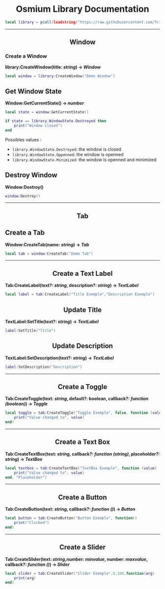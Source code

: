 <h1 align="center">Osmium Library Documentation</h1>

```lua
local library = pcall(loadstring("https://raw.githubusercontent.com/TrixAde/Osmium/main/OsmiumLibrary.lua"))
```

---

<h2 align="center">Window</h2>

### Create a Window

**library:CreateWindow(title: *string*) -> *Window***

```lua
local window = library:CreateWindow("Demo Window")
```

## Get Window State

**Window:GetCurrentState() -> *number***

```lua
local state = window:GetCurrentState()

if state == library.WindowState.Destroyed then
    print("Window closed")
end
```

Possibles values :
- `library.WindowState.Destroyed`: the window is closed
- `library.WindowState.Oppenned`: the window is openned
- `library.WindowState.Minimized`: the window is openned and minimized

## Destroy Window

**Window:Destroy()**

```lua
window:Destroy()
```

---

<h2 align="center">Tab</h2>

## Create a Tab

**Window:CreateTab(name: *string*) -> *Tab***

```lua
local tab = window:CreateTab("Demo Tab")
```
---

<h2 align="center">Create a Text Label</h2>

**Tab:CreateLabel(text?: *string*, description?: *string*) -> *TextLabel***

```lua
local label = tab:CreateLabel("Title Exemple","Description Exemple")
```

<h2 align="center">Update Title</h2>

**TextLabel:SetTitle(text?: *string*) -> *TextLabel***

```lua
label:SetTitle("Title")
```

<h2 align="center">Update Description</h2>

**TextLabel:SetDescription(text?: *string*) -> *TextLabel***

```lua
label:SetDescription("Description")
```
---

<h2 align="center">Create a Toggle</h2>

**Tab:CreateToggle(text: *string*, default?: boolean, callback?: *function (boolean)*) -> *Toggle***

```lua
local toggle = tab:CreateToggle("Toggle Exemple", false, function (value)
    print("Value changed to", value)
end)
```

---

<h2 align="center">Create a Text Box</h2>

**Tab:CreateTextBox(text: *string*, callback?: *function (string)*, placeholder?: *string*) -> *TextBox***

```lua
local textbox = tab:CreateTextBox("TextBox Exemple", function (value)
    print("Value changed to", value)
end, "Placeholder")
```
---

<h2 align="center">Create a Button</h2>

**Tab:CreateButton(text: *string*, callback?: *function ()*) -> *Button***

```lua
local button = tab:CreateButton("Button Exemple", function()
    print("Clicked")
end)
```

---

<h2 align="center">Create a Slider</h2>

**Tab:CreateSlider(text: *string*,number: *minvalue*, number: *maxvalue*, callback?: *function ()*) -> *Slider***

```lua
local slider = tab:CreateSlider("Slider Exemple",0,100,function(arg)
	print(arg)
end)
```
